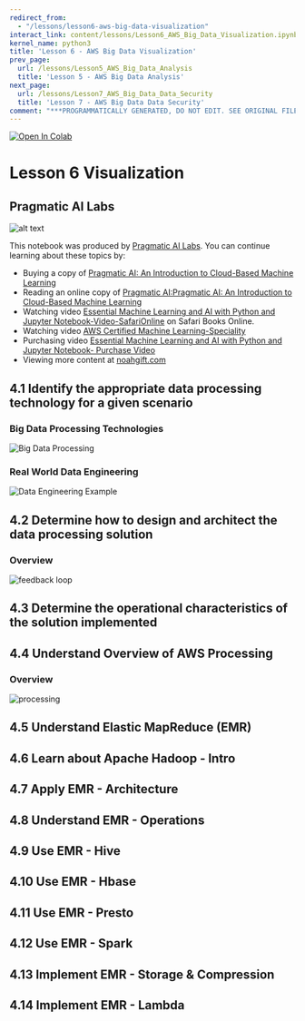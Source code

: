 ```yaml
---
redirect_from:
  - "/lessons/lesson6-aws-big-data-visualization"
interact_link: content/lessons/Lesson6_AWS_Big_Data_Visualization.ipynb
kernel_name: python3
title: 'Lesson 6 - AWS Big Data Visualization'
prev_page:
  url: /lessons/Lesson5_AWS_Big_Data_Analysis
  title: 'Lesson 5 - AWS Big Data Analysis'
next_page:
  url: /lessons/Lesson7_AWS_Big_Data_Data_Security
  title: 'Lesson 7 - AWS Big Data Data Security'
comment: "***PROGRAMMATICALLY GENERATED, DO NOT EDIT. SEE ORIGINAL FILES IN /content***"
---
```


<a href="https://colab.research.google.com/github/paiml/awsbigdata/blob/master/Lesson6_AWS_Big_Data_Visualization.ipynb" target="_parent"><img src="https://colab.research.google.com/assets/colab-badge.svg" alt="Open In Colab"/></a>

# Lesson 6 Visualization

## Pragmatic AI Labs



![alt text](https://paiml.com/images/logo_with_slogan_white_background.png)

This notebook was produced by [Pragmatic AI Labs](https://paiml.com/).  You can continue learning about these topics by:

*   Buying a copy of [Pragmatic AI: An Introduction to Cloud-Based Machine Learning](http://www.informit.com/store/pragmatic-ai-an-introduction-to-cloud-based-machine-9780134863917)
*   Reading an online copy of [Pragmatic AI:Pragmatic AI: An Introduction to Cloud-Based Machine Learning](https://www.safaribooksonline.com/library/view/pragmatic-ai-an/9780134863924/)
*  Watching video [Essential Machine Learning and AI with Python and Jupyter Notebook-Video-SafariOnline](https://www.safaribooksonline.com/videos/essential-machine-learning/9780135261118) on Safari Books Online.
* Watching video [AWS Certified Machine Learning-Speciality](https://learning.oreilly.com/videos/aws-certified-machine/9780135556597)
* Purchasing video [Essential Machine Learning and AI with Python and Jupyter Notebook- Purchase Video](http://www.informit.com/store/essential-machine-learning-and-ai-with-python-and-jupyter-9780135261095)
*   Viewing more content at [noahgift.com](https://noahgift.com/)


## 4.1 Identify the appropriate data processing technology for a given scenario


### Big Data Processing Technologies

![Big Data Processing](https://user-images.githubusercontent.com/58792/54287663-54e6c700-4563-11e9-9f60-441302bbc929.png)

### Real World Data Engineering

![Data Engineering Example](https://user-images.githubusercontent.com/58792/54398331-d713e000-4676-11e9-9239-4ec35a250734.png)

## 4.2 Determine how to design and architect the data processing solution

### Overview

![feedback loop](https://user-images.githubusercontent.com/58792/54288887-75178580-4565-11e9-8a5c-ba6929012222.png)

## 4.3 Determine the operational characteristics of the solution implemented

## 4.4 Understand Overview of AWS Processing

### Overview
![processing](https://user-images.githubusercontent.com/58792/54293313-fb839580-456c-11e9-848a-b47bdd309430.png)

## 4.5 Understand Elastic MapReduce (EMR)

## 4.6 Learn about Apache Hadoop - Intro

## 4.7 Apply EMR - Architecture

## 4.8 Understand EMR - Operations

## 4.9 Use EMR - Hive



## 4.10 Use EMR - Hbase


## 4.11 Use EMR - Presto


## 4.12 Use EMR - Spark


## 4.13 Implement EMR - Storage & Compression


## 4.14 Implement EMR - Lambda
